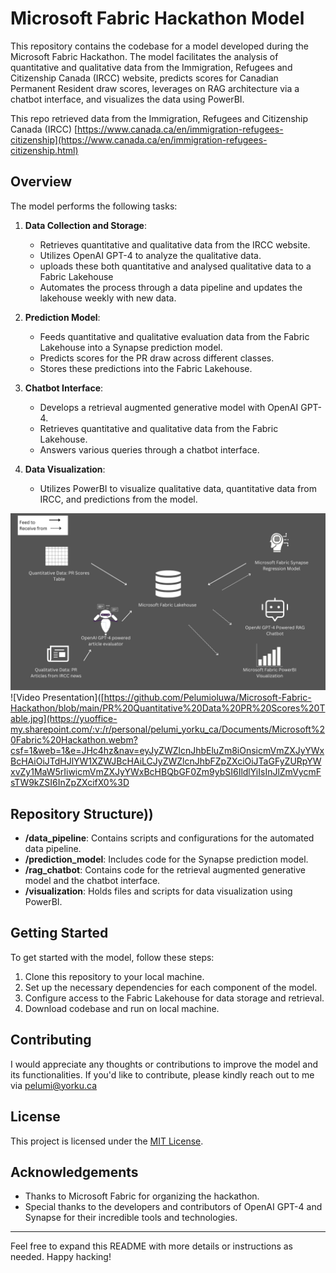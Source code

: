 # Microsoft Fabric Hackathon Model

This repository contains the codebase for a model developed during the Microsoft Fabric Hackathon. The model facilitates the analysis of quantitative and qualitative data from the Immigration, Refugees and Citizenship Canada (IRCC) website, predicts scores for Canadian Permanent Resident draw scores, leverages on RAG architecture via a chatbot interface, and visualizes the data using PowerBI. 

This repo retrieved data from the Immigration, Refugees and Citizenship Canada (IRCC)
[https://www.canada.ca/en/immigration-refugees-citizenship](https://www.canada.ca/en/immigration-refugees-citizenship.html)

## Overview

The model performs the following tasks:

1. **Data Collection and Storage**:
    - Retrieves quantitative and qualitative data from the IRCC website.
    - Utilizes OpenAI GPT-4 to analyze the qualitative data.
    - uploads these both quantitative and analysed qualitative data to a Fabric Lakehouse
    - Automates the process through a data pipeline and updates the lakehouse weekly with new data.

2. **Prediction Model**:
    - Feeds quantitative and qualitative evaluation data from the Fabric Lakehouse into a Synapse prediction model.
    - Predicts scores for the PR draw across different classes.
    - Stores these predictions into the Fabric Lakehouse.

3. **Chatbot Interface**:
    - Develops a retrieval augmented generative model with OpenAI GPT-4.
    - Retrieves quantitative and qualitative data from the Fabric Lakehouse.
    - Answers various queries through a chatbot interface.

4. **Data Visualization**:
    - Utilizes PowerBI to visualize qualitative data, quantitative data from IRCC, and predictions from the model.
  
![Model Architecture](https://github.com/Pelumioluwa/Microsoft-Fabric-Hackathon/blob/main/PR%20Quantitative%20Data%20PR%20Scores%20Table.jpg)
![Video Presentation]([https://github.com/Pelumioluwa/Microsoft-Fabric-Hackathon/blob/main/PR%20Quantitative%20Data%20PR%20Scores%20Table.jpg](https://yuoffice-my.sharepoint.com/:v:/r/personal/pelumi_yorku_ca/Documents/Microsoft%20Fabric%20Hackathon.webm?csf=1&web=1&e=JHc4hz&nav=eyJyZWZlcnJhbEluZm8iOnsicmVmZXJyYWxBcHAiOiJTdHJlYW1XZWJBcHAiLCJyZWZlcnJhbFZpZXciOiJTaGFyZURpYWxvZy1MaW5rIiwicmVmZXJyYWxBcHBQbGF0Zm9ybSI6IldlYiIsInJlZmVycmFsTW9kZSI6InZpZXcifX0%3D

## Repository Structure))
- **/data_pipeline**: Contains scripts and configurations for the automated data pipeline.
- **/prediction_model**: Includes code for the Synapse prediction model.
- **/rag_chatbot**: Contains code for the retrieval augmented generative model and the chatbot interface.
- **/visualization**: Holds files and scripts for data visualization using PowerBI.

## Getting Started

To get started with the model, follow these steps:

1. Clone this repository to your local machine.
2. Set up the necessary dependencies for each component of the model.
3. Configure access to the Fabric Lakehouse for data storage and retrieval.
4. Download codebase and run on local machine.


## Contributing

I would appreciate any thoughts or contributions to improve the model and its functionalities. If you'd like to contribute, please kindly reach out to me via pelumi@yorku.ca


## License

This project is licensed under the [MIT License](LICENSE).

## Acknowledgements

- Thanks to Microsoft Fabric for organizing the hackathon.
- Special thanks to the developers and contributors of OpenAI GPT-4 and Synapse for their incredible tools and technologies.

---

Feel free to expand this README with more details or instructions as needed. Happy hacking!
